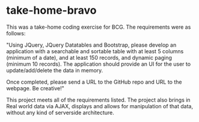 # take-home-bravo
This was a take-home coding exercise for BCG. The requirements were as follows:
  
"Using JQuery, JQuery Datatables and Bootstrap, please develop an application with a searchable and sortable table 
with at least 5 columns (minimum of a date), 
and at least 150 records,
 and dynamic paging (minimum 10 records).
The application should provide an UI for the user to update/add/delete the data in memory.
 
Once completed, please send a URL to the GitHub repo and URL to the webpage. Be creative!"

This project meets all of the requirements listed. The project also brings in Real world data via AJAX, displays and allows for manipulation of that data, without any kind of serverside architecture.
